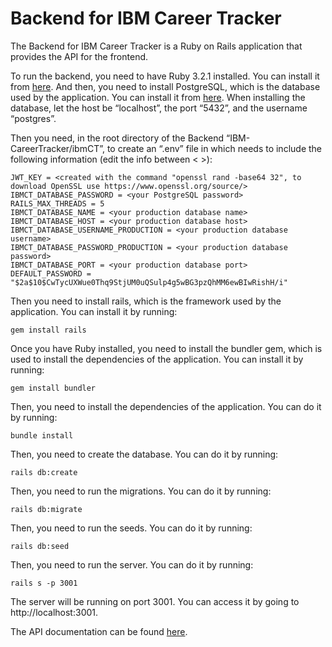 # Backend for IBM Career Tracker
The Backend for IBM Career Tracker is a Ruby on Rails application that provides the API for the frontend.

To run the backend, you need to have Ruby 3.2.1 installed. You can install it from [here](https://www.ruby-lang.org/en/downloads/).
And then, you need to install PostgreSQL, which is the database used by the application. You can install it from [here](https://www.postgresql.org/download/). When installing the database, let the host be “localhost”, the port “5432”, and the username “postgres”. 

Then you need, in the root directory of the Backend “IBM-CareerTracker/ibmCT”, to create an “.env” file in which needs to include the following information (edit the info between < >):
```
JWT_KEY = <created with the command "openssl rand -base64 32", to download OpenSSL use https://www.openssl.org/source/> 
IBMCT_DATABASE_PASSWORD = <your PostgreSQL password>
RAILS_MAX_THREADS = 5
IBMCT_DATABASE_NAME = <your production database name>
IBMCT_DATABASE_HOST = <your production database host>
IBMCT_DATABASE_USERNAME_PRODUCTION = <your production database username>
IBMCT_DATABASE_PASSWORD_PRODUCTION = <your production database password> 
IBMCT_DATABASE_PORT = <your production database port>
DEFAULT_PASSWORD = "$2a$10$CwTycUXWue0Thq9StjUM0uQSulp4g5wBG3pzQhMM6ewBIwRishH/i"
```

Then you need to install rails, which is the framework used by the application. You can install it by running:
```
gem install rails
```

Once you have Ruby installed, you need to install the bundler gem, which is used to install the dependencies of the application. You can install it by running:
```
gem install bundler
```

Then, you need to install the dependencies of the application. You can do it by running:
```
bundle install
```

Then, you need to create the database. You can do it by running:
```
rails db:create
```

Then, you need to run the migrations. You can do it by running:
```
rails db:migrate
```

Then, you need to run the seeds. You can do it by running:
```
rails db:seed
```

Then, you need to run the server. You can do it by running:
```
rails s -p 3001
```

The server will be running on port 3001. You can access it by going to http://localhost:3001.

The API documentation can be found [here](https://docs.google.com/document/d/1vq6cKexUM6sywFbUqIJDF5Km-bKb-tjsXc95gbeUj6A/edit?usp=sharing).
